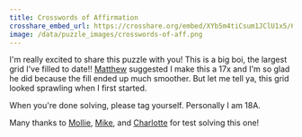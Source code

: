 ```yaml
---
title: Crosswords of Affirmation
crosshare_embed_url: https://crosshare.org/embed/XYb5m4tiCsum1JClU1x5/6GZEUgttSaMcNGI8CIiXptC8S1E3
image: /data/puzzle_images/crosswords-of-aff.png
---
```


I'm really excited to share this puzzle with you! This is a big boi, the largest grid I've filled to date!! <a href="https://www.happylittlepuzzles.com/about" target="_blank">Matthew</a> suggested I make this a 17x and I'm so glad he did because the fill ended up much smoother. But let me tell ya, this grid looked sprawling when I first started.

When you're done solving, please tag yourself. Personally I am 18A.

Many thanks to <a href="https://twitter.com/molliecowger" target="_blank">Mollie</a>, <a href="https://twitter.com/mike_knobler" target="_blank">Mike</a>, and <a href="https://twitter.com/noodle_kugel" target="_blank">Charlotte</a> for test solving this one!

